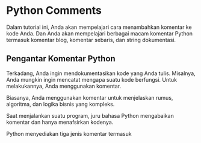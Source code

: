 # Python Comments

Dalam tutorial ini, Anda akan mempelajari cara menambahkan komentar ke kode Anda. Dan Anda akan mempelajari berbagai macam komentar Python termasuk komentar blog, komentar sebaris, dan string dokumentasi.

## Pengantar Komentar Python
Terkadang, Anda ingin mendokumentasikan kode yang Anda tulis. Misalnya, Anda mungkin ingin mencatat mengapa suatu kode berfungsi. Untuk melakukannya, Anda menggunakan komentar.

Biasanya, Anda menggunakan komentar untuk menjelaskan rumus, algoritma, dan logika bisnis yang kompleks.

Saat menjalankan suatu program, juru bahasa Python mengabaikan komentar dan hanya menafsirkan kodenya.

Python menyediakan tiga jenis komentar termasuk